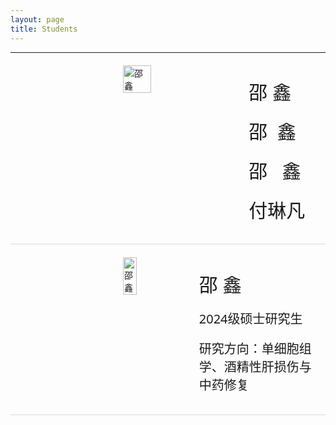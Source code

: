 ```yaml
---
layout: page
title: Students
---
```


<hr class="small">

<div style="display: flex; align-items: flex-start; gap: 20px;margin-top: 20px">
  <img src="https://github.com/user-attachments/assets/1daff0d0-ac71-4ec1-b012-9f313b756c02" alt="邵鑫" style="width: 30%; height: auto;margin-left: 180px;">
  <div>
    <p style="margin: 1.2rem;margin-left: 30px; font-size: 30px; font-family: system-ui">邵&nbsp;鑫</p>
    <p style="margin: 1.2rem;margin-left: 30px; font-size: 30px; font-family: system-ui">邵&nbsp;&nbsp;鑫</p>
    <p style="margin: 1.2rem;margin-left: 30px; font-size: 30px; font-family: system-ui">邵&nbsp;&nbsp;&nbsp;鑫</p>
    <p style="margin: 1.2rem;margin-left: 30px; font-size: 30px; font-family: system-ui">付琳凡</p>
  </div>
</div>

<hr style="max-width:100%;height:2px;background:#eaeaea;border:none;">

<div style="display: flex; align-items: flex-start; gap: 20px;margin-top: 20px">
  <img src="https://github.com/user-attachments/assets/1daff0d0-ac71-4ec1-b012-9f313b756c02" alt="邵鑫" style="width: 30%; height: auto;margin-left: 180px;">
  <div>
    <p style="margin: 1.2rem;margin-left: 30px; font-size: 30px; font-family: system-ui">邵&nbsp;鑫</p>
    <p style="margin: 1.2rem;margin-left: 30px; font-size: 20px; font-family: system-ui">2024级硕士研究生</p>
    <p style="margin: 1.2rem;margin-left: 30px; font-size: 20px; font-family: system-ui">研究方向：单细胞组学、酒精性肝损伤与中药修复</p>
  </div>
</div>

<hr style="max-width:100%;height:2px;background:#eaeaea;border:none;">

